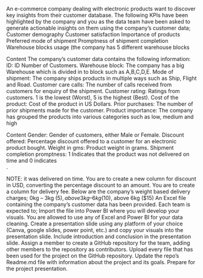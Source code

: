 An e-commerce company dealing with electronic products want to discover key insights from their 
customer database. The following KPIs have been highlighted by the company and you as the data team 
have been asked to generate actionable insights on them using the company’s customer data;
 Customer demography
  Customer satisfaction
  Importance of products
  Preferred mode of shipment
  Promptness of shipment completion
  Warehouse blocks usage (the company has 5 different warehouse blocks

 Content
 The company’s customer data contains the following information:
  ID: ID Number of Customers.
  Warehouse block: The company has a big Warehouse which is divided in to block such as A,B,C,D,E.
  Mode of shipment: The company ships products in multiple ways such as Ship, Flight and Road.
  Customer care calls: The number of calls received from customers for enquiry of the shipment.
  Customer rating: Ratings from customers. 1 is the lowest (Worst), 5 is the highest (Best).
  Cost of the product: Cost of the product in US Dollars.
  Prior purchases: The number of prior shipments made for the customer.
 Product importance: The company has grouped the products into various categories such as low, 
medium and high

 Content
  Gender: Gender of customers, either Male or Female.
  Discount offered: Percentage discount offered to a customer for an electronic product bought.
  Weight in gms: Product weight in grams. 
 Shipment completion promptness: 1 Indicates that the product was not delivered on time and 0 indicates     
.

 NOTE: 
it was delivered on time.
  You are to create a new column for discount in USD, converting the percentage discount to an amount.
 You are to create a column for delivery fee. Below are the company’s weight based delivery charges;
 0kg – 3kg ($5), above 3kg – 6kg ($10), above 6kg ($15)
  An Excel file containing the company’s customer data has been provided. Each team is expected to;
  Import the file into Power BI where you will develop your visuals. You are allowed to use any of Excel 
and Power BI for your data cleaning.
  Create a presentation slide using any platform of your choice (Canva,  google slides, power point, etc.) 
and copy your visuals into the presentation slide.
  Include introduction and conclusion in the presentation slide. 
 Assign a member to create a GitHub repository for the team, adding other members to the repository 
as contributors.
  Upload every file that has been used for the project on the GitHub repository.
 Update the repo’s Readme.md file with information about the project and its goals.
  Prepare for the project presentation.
